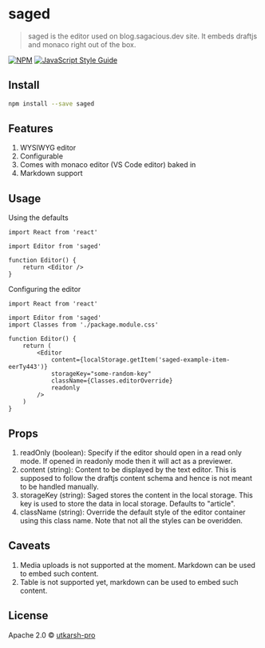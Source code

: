 # saged

> saged is the editor used on blog.sagacious.dev site. It embeds draftjs and monaco right out of the box.

[![NPM](https://img.shields.io/npm/v/saged.svg)](https://www.npmjs.com/package/saged) [![JavaScript Style Guide](https://img.shields.io/badge/code_style-standard-brightgreen.svg)](https://standardjs.com)

## Install

```bash
npm install --save saged
```

## Features

1. WYSIWYG editor
2. Configurable
3. Comes with monaco editor (VS Code editor) baked in
4. Markdown support

## Usage

Using the defaults

```tsx
import React from 'react'

import Editor from 'saged'

function Editor() {
    return <Editor />
}
```

Configuring the editor

```tsx
import React from 'react'

import Editor from 'saged'
import Classes from './package.module.css'

function Editor() {
    return (
        <Editor
            content={localStorage.getItem('saged-example-item-eerTy443')}
            storageKey="some-random-key"
            className={Classes.editorOverride}
            readonly
        />
    )
}
```

## Props

1. readOnly (boolean): Specify if the editor should open in a read only mode. If opened in readonly mode then it will act as a previewer.
2. content (string): Content to be displayed by the text editor. This is supposed to follow the draftjs content schema and hence is not meant to be handled manually.
3. storageKey (string): Saged stores the content in the local storage. This key is used to store the data in local storage. Defaults to "article".
4. className (string): Override the default style of the editor container using this class name. Note that not all the styles can be overidden.

## Caveats

1. Media uploads is not supported at the moment. Markdown can be used to embed such content.
2. Table is not supported yet, markdown can be used to embed such content.

## License

Apache 2.0 © [utkarsh-pro](https://github.com/utkarsh-pro)
